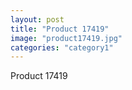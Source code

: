 ```yaml
---
layout: post
title: "Product 17419"
image: "product17419.jpg"
categories: "category1"
---
```

Product 17419
